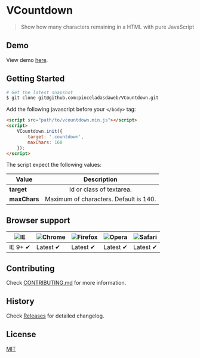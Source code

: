 # VCountdown
> Show how many characters remaining in a HTML with pure JavaScript

## Demo
View demo [here](http://www.pinceladasdaweb.com.br/blog/uploads/vcountdown/).

## Getting Started

```bash
# Get the latest snapshot
$ git clone git@github.com:pinceladasdaweb/VCountdown.git
```

Add the following javascript before your ```</body>``` tag:

```html
<script src="path/to/vcountdown.min.js"></script>
<script>
    VCountdown.init({
        target: '.countdown',
        maxChars: 160
    });
</script>
```

The script expect the following values:

| Value                              | Description                                                 |
| ---------------------------------- |:-----------------------------------------------------------:|
| **target**                         | Id or class of textarea.                                    |
| **maxChars**                       | Maximum of characters. Default is 140.                      |

## Browser support

![IE](https://cloud.githubusercontent.com/assets/398893/3528325/20373e76-078e-11e4-8e3a-1cb86cf506f0.png) | ![Chrome](https://cloud.githubusercontent.com/assets/398893/3528328/23bc7bc4-078e-11e4-8752-ba2809bf5cce.png) | ![Firefox](https://cloud.githubusercontent.com/assets/398893/3528329/26283ab0-078e-11e4-84d4-db2cf1009953.png) | ![Opera](https://cloud.githubusercontent.com/assets/398893/3528330/27ec9fa8-078e-11e4-95cb-709fd11dac16.png) | ![Safari](https://cloud.githubusercontent.com/assets/398893/3528331/29df8618-078e-11e4-8e3e-ed8ac738693f.png)
--- | --- | --- | --- | --- |
IE 9+ ✔ | Latest ✔ | Latest ✔ | Latest ✔ | Latest ✔ |

## Contributing

Check [CONTRIBUTING.md](CONTRIBUTING.md) for more information.

## History

Check [Releases](https://github.com/pinceladasdaweb/VCountdown/releases) for detailed changelog.

## License

[MIT](LICENSE)